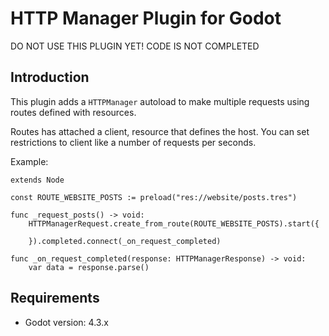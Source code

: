 # HTTP Manager Plugin for Godot

DO NOT USE THIS PLUGIN YET! CODE IS NOT COMPLETED

## Introduction

This plugin adds a `HTTPManager` autoload to make multiple requests using routes defined with resources.

Routes has attached a client, resource that defines the host. You can set restrictions to client like a number of requests per seconds.

Example:

```gdscript
extends Node

const ROUTE_WEBSITE_POSTS := preload("res://website/posts.tres")

func _request_posts() -> void:
    HTTPManagerRequest.create_from_route(ROUTE_WEBSITE_POSTS).start({
        
    }).completed.connect(_on_request_completed)

func _on_request_completed(response: HTTPManagerResponse) -> void:
    var data = response.parse()
```

## Requirements

- Godot version: 4.3.x
